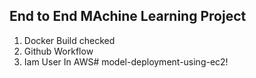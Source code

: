 ## End to End MAchine Learning Project

1. Docker Build checked
2. Github Workflow
3. Iam User In AWS#   m o d e l - d e p l o y m e n t - u s i n g - e c 2 !
 
 
 
